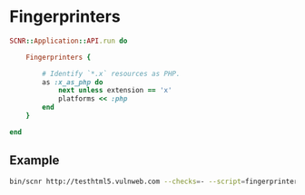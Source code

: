 # Fingerprinters

```ruby
SCNR::Application::API.run do

    Fingerprinters {

        # Identify `*.x` resources as PHP.
        as :x_as_php do
            next unless extension == 'x'
            platforms << :php
        end
    }

end
```

## Example

```bash
bin/scnr http://testhtml5.vulnweb.com --checks=- --script=fingerprinters.rb
```
